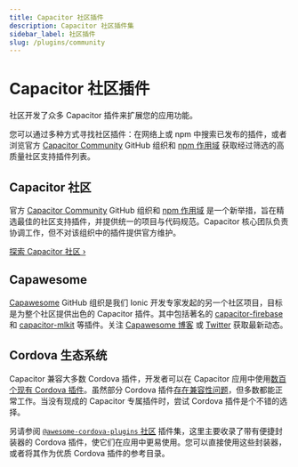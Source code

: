 ```yaml
---
title: Capacitor 社区插件
description: Capacitor 社区插件集
sidebar_label: 社区插件
slug: /plugins/community
---
```


# Capacitor 社区插件

社区开发了众多 Capacitor 插件来扩展您的应用功能。

您可以通过多种方式寻找社区插件：在网络上或 npm 中搜索已发布的插件，或者浏览官方 [Capacitor Community](https://github.com/capacitor-community) GitHub 组织和 [npm 作用域](https://npmjs.com/~capacitor-community) 获取经过筛选的高质量社区支持插件列表。

## Capacitor 社区

官方 [Capacitor Community](https://github.com/capacitor-community) GitHub 组织和 [npm 作用域](https://npmjs.com/~capacitor-community) 是一个新举措，旨在精选最佳的社区支持插件，并提供统一的项目与代码规范。Capacitor 核心团队负责协调工作，但不对该组织中的插件提供官方维护。

[探索 Capacitor 社区 &#8250;](https://github.com/capacitor-community)

## Capawesome

[Capawesome](https://github.com/capawesome-team) GitHub 组织是我们 Ionic 开发专家发起的另一个社区项目，目标是为整个社区提供出色的 Capacitor 插件。其中包括著名的 [capacitor-firebase](https://github.com/capawesome-team/capacitor-firebase) 和 [capacitor-mlkit](https://github.com/capawesome-team/capacitor-mlkit) 等插件。关注 [Capawesome 博客](https://capawesome.io/blog/) 或 [Twitter](https://twitter.com/capawesomeio) 获取最新动态。

## Cordova 生态系统

Capacitor 兼容大多数 Cordova 插件，开发者可以在 Capacitor 应用中使用[数百个现有 Cordova 插件](https://cordova.apache.org/plugins/)。虽然部分 Cordova 插件[存在兼容性问题](/plugins/cordova.md#known-incompatible-plugins)，但多数都能正常工作。当没有现成的 Capacitor 专属插件时，尝试 Cordova 插件是个不错的选择。

另请参阅 [`@awesome-cordova-plugins` 社区](https://github.com/danielsogl/awesome-cordova-plugins) 插件集，这里主要收录了带有便捷封装器的 Cordova 插件，使它们在应用中更易使用。您可以直接使用这些封装器，或者将其作为优质 Cordova 插件的参考目录。
